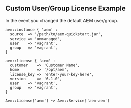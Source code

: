 
## Custom User/Group License Example

In the event you changed the default AEM user/group.

~~~ puppet
aem::instance { 'aem' :
  source  => '/path/to/aem-quickstart.jar',
  service => 'unmanaged',
  user    => 'vagrant',
  group   => 'vagrant',
}

aem::license { 'aem' :
  customer    => 'Customer Name',
  home        => '/opt/aem',
  license_key => 'enter-your-key-here',
  version     => '6.1.0',
  user    => 'vagrant',
  group   => 'vagrant',
}

Aem::License['aem'] ~> Aem::Service['aem-aem']
~~~
